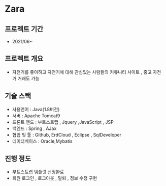 # Zara

## 프로젝트 기간 
- 2021/06~


## 프로젝트 개요
- 자전거를 좋아하고 자전거에 대해 관심있는 사람들의 커뮤니티 사이트 , 중고 자전거 거래도 가능 

## 기술 스택
- 사용언어 : Java(1.8버전) 
- 서버 : Apache Tomcat9
- 프론트 엔드 : 부트스트랩 , Jquery ,JavaScript , JSP 
- 백엔드 : Spring , AJax
- 협업 및 툴 : Github, ErdCloud , Eclipse , SqlDeveloper
- 데이터베이스 : Oracle,Mybatis


## 진행 정도
- 부트스트랩 템플릿 선정완료
- 회원 로그인 , 로그아웃 , 탈퇴 , 정보 수정 구현 
